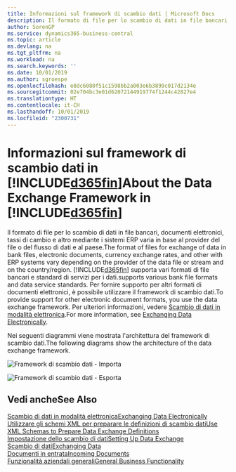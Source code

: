 ```yaml
---
title: Informazioni sul framework di scambio dati | Microsoft Docs
description: Il formato di file per lo scambio di dati in file bancari, documenti elettronici, tassi di cambio e altro mediante i sistemi ERP varia in base al provider del file o del flusso di dati e al paese.
author: SorenGP
ms.service: dynamics365-business-central
ms.topic: article
ms.devlang: na
ms.tgt_pltfrm: na
ms.workload: na
ms.search.keywords: ''
ms.date: 10/01/2019
ms.author: sgroespe
ms.openlocfilehash: e8dc6080f51c1598bb2a003e6b3899c017d2134e
ms.sourcegitcommit: 02e704bc3e01d62072144919774f1244c42827e4
ms.translationtype: HT
ms.contentlocale: it-CH
ms.lasthandoff: 10/01/2019
ms.locfileid: "2300731"
---
```

# <a name="about-the-data-exchange-framework-in-included365finincludesd365fin_mdmd"></a><span data-ttu-id="b6eb9-103">Informazioni sul framework di scambio dati in [!INCLUDE[d365fin](includes/d365fin_md.md)]</span><span class="sxs-lookup"><span data-stu-id="b6eb9-103">About the Data Exchange Framework in [!INCLUDE[d365fin](includes/d365fin_md.md)]</span></span>
<span data-ttu-id="b6eb9-104">Il formato di file per lo scambio di dati in file bancari, documenti elettronici, tassi di cambio e altro mediante i sistemi ERP varia in base al provider del file o del flusso di dati e al paese.</span><span class="sxs-lookup"><span data-stu-id="b6eb9-104">The format of files for exchange of data in bank files, electronic documents, currency exchange rates, and other with ERP systems vary depending on the provider of the data file or stream and on the country/region.</span></span> [!INCLUDE[d365fin](includes/d365fin_md.md)] <span data-ttu-id="b6eb9-105">supporta vari formati di file bancari e standard di servizi per i dati.</span><span class="sxs-lookup"><span data-stu-id="b6eb9-105">supports various bank file formats and data service standards.</span></span> <span data-ttu-id="b6eb9-106">Per fornire supporto per altri formati di documenti elettronici, è possibile utilizzare il framework di scambio dati.</span><span class="sxs-lookup"><span data-stu-id="b6eb9-106">To provide support for other electronic document formats, you use the data exchange framework.</span></span> <span data-ttu-id="b6eb9-107">Per ulteriori informazioni, vedere [Scambio di dati in modalità elettronica](across-data-exchange.md).</span><span class="sxs-lookup"><span data-stu-id="b6eb9-107">For more information, see [Exchanging Data Electronically](across-data-exchange.md).</span></span>    

 <span data-ttu-id="b6eb9-108">Nei seguenti diagrammi viene mostrata l'architettura del framework di scambio dati.</span><span class="sxs-lookup"><span data-stu-id="b6eb9-108">The following diagrams show the architecture of the data exchange framework.</span></span>  

 ![Framework di scambio dati &#45; Importa](media/across-data-exchange/dataexchangeframework_import.png)  

 ![Framework di scambio dati &#45; Esporta](media/across-data-exchange/dataexchangeframework_export.png)  

## <a name="see-also"></a><span data-ttu-id="b6eb9-111">Vedi anche</span><span class="sxs-lookup"><span data-stu-id="b6eb9-111">See Also</span></span>  
[<span data-ttu-id="b6eb9-112">Scambio di dati in modalità elettronica</span><span class="sxs-lookup"><span data-stu-id="b6eb9-112">Exchanging Data Electronically</span></span>](across-data-exchange.md)  
[<span data-ttu-id="b6eb9-113">Utilizzare gli schemi XML per preparare le definizioni di scambio dati</span><span class="sxs-lookup"><span data-stu-id="b6eb9-113">Use XML Schemas to Prepare Data Exchange Definitions</span></span>](across-how-to-use-xml-schemas-to-prepare-data-exchange-definitions.md)  
[<span data-ttu-id="b6eb9-114">Impostazione dello scambio di dati</span><span class="sxs-lookup"><span data-stu-id="b6eb9-114">Setting Up Data Exchange</span></span>](across-set-up-data-exchange.md)  
[<span data-ttu-id="b6eb9-115">Scambio di dati</span><span class="sxs-lookup"><span data-stu-id="b6eb9-115">Exchanging Data</span></span>](across-exchange-data.md)  
[<span data-ttu-id="b6eb9-116">Documenti in entrata</span><span class="sxs-lookup"><span data-stu-id="b6eb9-116">Incoming Documents</span></span>](across-income-documents.md)  
[<span data-ttu-id="b6eb9-117">Funzionalità aziendali generali</span><span class="sxs-lookup"><span data-stu-id="b6eb9-117">General Business Functionality</span></span>](ui-across-business-areas.md)  
